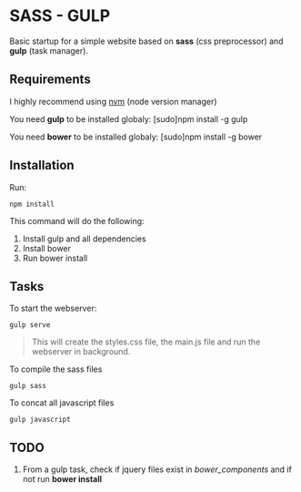 # SASS - GULP
Basic startup for a simple website based on **sass** (css preprocessor) and **gulp** (task manager).

## Requirements
I highly recommend using [nvm](https://github.com/creationix/nvm) (node version manager)

You need **gulp** to be installed globaly: [sudo]npm install -g gulp

You need **bower** to be installed globaly: [sudo]npm install -g bower

## Installation

Run:

    npm install
This command will do the following:

1. Install gulp and all dependencies
2. Install bower
3. Run bower install

## Tasks

To start the webserver:

    gulp serve

>This will create the styles.css file, the main.js file and run the webserver in background.

To compile the sass files

    gulp sass

To concat all javascript files

    gulp javascript    


## TODO

1. From a gulp task, check if jquery files exist in *bower_components* and if not run **bower install**

